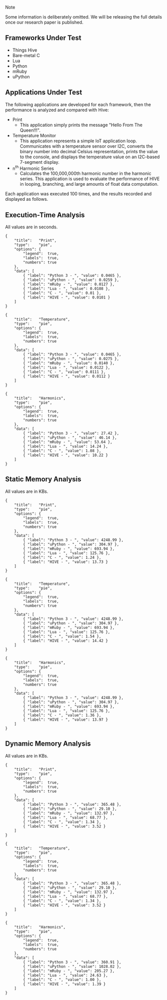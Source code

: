 > [!NOTE]
> Some information is deliberately omitted. We will be releasing the full details once our research paper is published.

## Frameworks Under Test
- Things Hive
- Bare-metal C
- Lua
- Python
- mRuby
- uPython

## Applications Under Test
The following applications are developed for each framework, then the performance is analyzed and compared with Hive:
- Print
  - This application simply prints the message "Hello From The Queen!!!".
- Temperature Monitor
  - This application represents a simple IoT application loop. Communicates with a temperature sensor over I2C, converts the binary number into decimal Celsius representation, prints the value to the console, and displays the temperature value on an I2C-based 7-segment display. 
- n<sup>th</sup> Harmonic Series
  - Calculates the 100,000,000th harmonic number in the harmonic series. This application is used to evaluate the performance of HIVE in looping, branching, and large amounts of float data computation.

Each application was executed 100 times, and the results recorded and displayed as follows.

## Execution-Time Analysis
All values are in seconds.
```charty
{
    "title":   "Print",
    "type":    "pie",
    "options": {
        "legend":  true,
        "labels":  true,
        "numbers": true
    },
    "data": [
        { "label": "Python 3 - ", "value": 0.0465 },
        { "label": "uPython - ", "value": 0.0259 },
        { "label": "mRuby - ", "value": 0.0127 },
        { "label": "Lua - ", "value": 0.0108 },
        { "label": "C - ", "value": 0.01 },
        { "label": "HIVE - ", "value": 0.0101 }
    ]
}
```

```charty
{
    "title":   "Temperature",
    "type":    "pie",
    "options": {
        "legend":  true,
        "labels":  true,
        "numbers": true
    },
    "data": [
        { "label": "Python 3 - ", "value": 0.0465 },
        { "label": "uPython - ", "value": 0.0275 },
        { "label": "mRuby - ", "value": 0.0140 },
        { "label": "Lua - ", "value": 0.0122 },
        { "label": "C - ", "value": 0.0111 },
        { "label": "HIVE - ", "value": 0.0112 }
    ]
}
```

```charty
{
    "title":   "Harmonics",
    "type":    "pie",
    "options": {
        "legend":  true,
        "labels":  true,
        "numbers": true
    },
    "data": [
        { "label": "Python 3 - ", "value": 27.42 },
        { "label": "uPython - ", "value": 46.14 },
        { "label": "mRuby - ", "value": 53.64 },
        { "label": "Lua - ", "value": 14.24 },
        { "label": "C - ", "value": 1.08 },
        { "label": "HIVE - ", "value": 10.22 }
    ]
}
```

## Static Memory Analysis
All values are in KBs.
```charty
{
    "title":   "Print",
    "type":    "pie",
    "options": {
        "legend":  true,
        "labels":  true,
        "numbers": true
    },
    "data": [
        { "label": "Python 3 - ", "value": 4248.99 },
        { "label": "uPython - ", "value": 304.97 },
        { "label": "mRuby - ", "value": 693.94 },
        { "label": "Lua - ", "value": 125.76 },
        { "label": "C - ", "value": 1.24 },
        { "label": "HIVE - ", "value": 13.73 }
    ]
}
```

```charty
{
    "title":   "Temperature",
    "type":    "pie",
    "options": {
        "legend":  true,
        "labels":  true,
        "numbers": true
    },
    "data": [
        { "label": "Python 3 - ", "value": 4248.99 },
        { "label": "uPython - ", "value": 304.97 },
        { "label": "mRuby - ", "value": 693.94 },
        { "label": "Lua - ", "value": 125.76 },
        { "label": "C - ", "value": 1.54 },
        { "label": "HIVE - ", "value": 14.42 }
    ]
}
```

```charty
{
    "title":   "Harmonics",
    "type":    "pie",
    "options": {
        "legend":  true,
        "labels":  true,
        "numbers": true
    },
    "data": [
        { "label": "Python 3 - ", "value": 4248.99 },
        { "label": "uPython - ", "value": 304.97 },
        { "label": "mRuby - ", "value": 693.94 },
        { "label": "Lua - ", "value": 125.76 },
        { "label": "C - ", "value": 1.36 },
        { "label": "HIVE - ", "value": 13.97 }
    ]
}
```

## Dynamic Memory Analysis
All values are in KBs.
```charty
{
    "title":   "Print",
    "type":    "pie",
    "options": {
        "legend":  true,
        "labels":  true,
        "numbers": true
    },
    "data": [
        { "label": "Python 3 - ", "value": 365.48 },
        { "label": "uPython - ", "value": 29.10 },
        { "label": "mRuby - ", "value": 132.97 },
        { "label": "Lua - ", "value": 68.77 },
        { "label": "C - ", "value": 1.34 },
        { "label": "HIVE - ", "value": 3.52 }
    ]
}
```

```charty
{
    "title":   "Temperature",
    "type":    "pie",
    "options": {
        "legend":  true,
        "labels":  true,
        "numbers": true
    },
    "data": [
        { "label": "Python 3 - ", "value": 365.48 },
        { "label": "uPython - ", "value": 29.10 },
        { "label": "mRuby - ", "value": 132.97 },
        { "label": "Lua - ", "value": 68.77 },
        { "label": "C - ", "value": 1.34 },
        { "label": "HIVE - ", "value": 3.52 }
    ]
}
```

```charty
{
    "title":   "Harmonics",
    "type":    "pie",
    "options": {
        "legend":  true,
        "labels":  true,
        "numbers": true
    },
    "data": [
        { "label": "Python 3 - ", "value": 360.91 },
        { "label": "uPython - ", "value": 1028.02 },
        { "label": "mRuby - ", "value": 205.27 },
        { "label": "Lua - ", "value": 24.63 },
        { "label": "C - ", "value": 1.00 },
        { "label": "HIVE - ", "value": 1.39 }
    ]
}
```


[comment]: <> (### Print Application)

[comment]: <> (```charty)

[comment]: <> ({)

[comment]: <> (    "title":   "Bare-Metal C",)

[comment]: <> (    "type":    "pie",)

[comment]: <> (    "options": {)

[comment]: <> (        "legend":  true,)

[comment]: <> (        "labels":  true,)

[comment]: <> (        "numbers": true)

[comment]: <> (    },)

[comment]: <> (    "data": [)

[comment]: <> (        { "label": "Static", "value": 1.24 },)

[comment]: <> (        { "label": "Dynamic", "value": 1 })

[comment]: <> (    ])

[comment]: <> (})

[comment]: <> (```)

[comment]: <> (```charty)

[comment]: <> ({)

[comment]: <> (    "title":   "HIVE",)

[comment]: <> (    "type":    "pie",)

[comment]: <> (    "options": {)

[comment]: <> (        "legend":  true,)

[comment]: <> (        "labels":  true,)

[comment]: <> (        "numbers": true)

[comment]: <> (    },)

[comment]: <> (    "data": [)

[comment]: <> (        { "label": "Static", "value": 13.73 },)

[comment]: <> (        { "label": "Dynamic", "value": 1.16 })

[comment]: <> (    ])

[comment]: <> (})

[comment]: <> (```)

[comment]: <> (```charty)

[comment]: <> ({)

[comment]: <> (    "title":   "Lua",)

[comment]: <> (    "type":    "pie",)

[comment]: <> (    "options": {)

[comment]: <> (        "legend":  true,)

[comment]: <> (        "labels":  true,)

[comment]: <> (        "numbers": true)

[comment]: <> (    },)

[comment]: <> (    "data": [)

[comment]: <> (        { "label": "Static", "value": 125.76 },)

[comment]: <> (        { "label": "Dynamic", "value": 23.50 })

[comment]: <> (    ])

[comment]: <> (})

[comment]: <> (```)

[comment]: <> (```charty)

[comment]: <> ({)

[comment]: <> (    "title":   "mRuby",)

[comment]: <> (    "type":    "pie",)

[comment]: <> (    "options": {)

[comment]: <> (        "legend":  true,)

[comment]: <> (        "labels":  true,)

[comment]: <> (        "numbers": true)

[comment]: <> (    },)

[comment]: <> (    "data": [)

[comment]: <> (        { "label": "Static", "value": 693.94 },)

[comment]: <> (        { "label": "Dynamic", "value": 112.31 })

[comment]: <> (    ])

[comment]: <> (})

[comment]: <> (```)

[comment]: <> (```charty)

[comment]: <> ({)

[comment]: <> (    "title":   "microPython",)

[comment]: <> (    "type":    "pie",)

[comment]: <> (    "options": {)

[comment]: <> (        "legend":  true,)

[comment]: <> (        "labels":  true,)

[comment]: <> (        "numbers": true)

[comment]: <> (    },)

[comment]: <> (    "data": [)

[comment]: <> (        { "label": "Static", "value": 304.97 },)

[comment]: <> (        { "label": "Dynamic", "value": 1.43 })

[comment]: <> (    ])

[comment]: <> (})

[comment]: <> (```)

[comment]: <> (```charty)

[comment]: <> ({)

[comment]: <> (    "title":   "Python3",)

[comment]: <> (    "type":    "pie",)

[comment]: <> (    "options": {)

[comment]: <> (        "legend":  true,)

[comment]: <> (        "labels":  true,)

[comment]: <> (        "numbers": true)

[comment]: <> (    },)

[comment]: <> (    "data": [)

[comment]: <> (        { "label": "Static", "value": 4248.99 },)

[comment]: <> (        { "label": "Dynamic", "value": 360.91 })

[comment]: <> (    ])

[comment]: <> (})

[comment]: <> (```)


[comment]: <> (### Temperature Application)

[comment]: <> (```charty)

[comment]: <> ({)

[comment]: <> (    "title":   "Bare-Metal C",)

[comment]: <> (    "type":    "pie",)

[comment]: <> (    "options": {)

[comment]: <> (        "legend":  true,)

[comment]: <> (        "labels":  true,)

[comment]: <> (        "numbers": true)

[comment]: <> (    },)

[comment]: <> (    "data": [)

[comment]: <> (        { "label": "Static", "value": 1.54 },)

[comment]: <> (        { "label": "Dynamic", "value": 1.34 })

[comment]: <> (    ])

[comment]: <> (})

[comment]: <> (```)

[comment]: <> (```charty)

[comment]: <> ({)

[comment]: <> (    "title":   "HIVE",)

[comment]: <> (    "type":    "pie",)

[comment]: <> (    "options": {)

[comment]: <> (        "legend":  true,)

[comment]: <> (        "labels":  true,)

[comment]: <> (        "numbers": true)

[comment]: <> (    },)

[comment]: <> (    "data": [)

[comment]: <> (        { "label": "Static", "value": 14.42 },)

[comment]: <> (        { "label": "Dynamic", "value": 3.52 })

[comment]: <> (    ])

[comment]: <> (})

[comment]: <> (```)

[comment]: <> (```charty)

[comment]: <> ({)

[comment]: <> (    "title":   "Lua",)

[comment]: <> (    "type":    "pie",)

[comment]: <> (    "options": {)

[comment]: <> (        "legend":  true,)

[comment]: <> (        "labels":  true,)

[comment]: <> (        "numbers": true)

[comment]: <> (    },)

[comment]: <> (    "data": [)

[comment]: <> (        { "label": "Static", "value": 125.76 },)

[comment]: <> (        { "label": "Dynamic", "value": 68.77 })

[comment]: <> (    ])

[comment]: <> (})

[comment]: <> (```)

[comment]: <> (```charty)

[comment]: <> ({)

[comment]: <> (    "title":   "mRuby",)

[comment]: <> (    "type":    "pie",)

[comment]: <> (    "options": {)

[comment]: <> (        "legend":  true,)

[comment]: <> (        "labels":  true,)

[comment]: <> (        "numbers": true)

[comment]: <> (    },)

[comment]: <> (    "data": [)

[comment]: <> (        { "label": "Static", "value": 693.94 },)

[comment]: <> (        { "label": "Dynamic", "value": 132.97 })

[comment]: <> (    ])

[comment]: <> (})

[comment]: <> (```)

[comment]: <> (```charty)

[comment]: <> ({)

[comment]: <> (    "title":   "microPython",)

[comment]: <> (    "type":    "pie",)

[comment]: <> (    "options": {)

[comment]: <> (        "legend":  true,)

[comment]: <> (        "labels":  true,)

[comment]: <> (        "numbers": true)

[comment]: <> (    },)

[comment]: <> (    "data": [)

[comment]: <> (        { "label": "Static", "value": 304.97 },)

[comment]: <> (        { "label": "Dynamic", "value": 29.10 })

[comment]: <> (    ])

[comment]: <> (})

[comment]: <> (```)

[comment]: <> (```charty)

[comment]: <> ({)

[comment]: <> (    "title":   "Python3",)

[comment]: <> (    "type":    "pie",)

[comment]: <> (    "options": {)

[comment]: <> (        "legend":  true,)

[comment]: <> (        "labels":  true,)

[comment]: <> (        "numbers": true)

[comment]: <> (    },)

[comment]: <> (    "data": [)

[comment]: <> (        { "label": "Static", "value": 4248.99 },)

[comment]: <> (        { "label": "Dynamic", "value": 365.48 })

[comment]: <> (    ])

[comment]: <> (})

[comment]: <> (```)


[comment]: <> (### Harmonics Application)

[comment]: <> (```charty)

[comment]: <> ({)

[comment]: <> (    "title":   "Bare-Metal C",)

[comment]: <> (    "type":    "pie",)

[comment]: <> (    "options": {)

[comment]: <> (        "legend":  true,)

[comment]: <> (        "labels":  true,)

[comment]: <> (        "numbers": true)

[comment]: <> (    },)

[comment]: <> (    "data": [)

[comment]: <> (        { "label": "Static", "value": 1.36 },)

[comment]: <> (        { "label": "Dynamic", "value": 1.00 })

[comment]: <> (    ])

[comment]: <> (})

[comment]: <> (```)

[comment]: <> (```charty)

[comment]: <> ({)

[comment]: <> (    "title":   "HIVE",)

[comment]: <> (    "type":    "pie",)

[comment]: <> (    "options": {)

[comment]: <> (        "legend":  true,)

[comment]: <> (        "labels":  true,)

[comment]: <> (        "numbers": true)

[comment]: <> (    },)

[comment]: <> (    "data": [)

[comment]: <> (        { "label": "Static", "value": 13.97 },)

[comment]: <> (        { "label": "Dynamic", "value": 1.39 })

[comment]: <> (    ])

[comment]: <> (})

[comment]: <> (```)

[comment]: <> (```charty)

[comment]: <> ({)

[comment]: <> (    "title":   "Lua",)

[comment]: <> (    "type":    "pie",)

[comment]: <> (    "options": {)

[comment]: <> (        "legend":  true,)

[comment]: <> (        "labels":  true,)

[comment]: <> (        "numbers": true)

[comment]: <> (    },)

[comment]: <> (    "data": [)

[comment]: <> (        { "label": "Static", "value": 125.76 },)

[comment]: <> (        { "label": "Dynamic", "value": 24.63 })

[comment]: <> (    ])

[comment]: <> (})

[comment]: <> (```)

[comment]: <> (```charty)

[comment]: <> ({)

[comment]: <> (    "title":   "mRuby",)

[comment]: <> (    "type":    "pie",)

[comment]: <> (    "options": {)

[comment]: <> (        "legend":  true,)

[comment]: <> (        "labels":  true,)

[comment]: <> (        "numbers": true)

[comment]: <> (    },)

[comment]: <> (    "data": [)

[comment]: <> (        { "label": "Static", "value": 693.94 },)

[comment]: <> (        { "label": "Dynamic", "value": 205.27 })

[comment]: <> (    ])

[comment]: <> (})

[comment]: <> (```)

[comment]: <> (```charty)

[comment]: <> ({)

[comment]: <> (    "title":   "microPython",)

[comment]: <> (    "type":    "pie",)

[comment]: <> (    "options": {)

[comment]: <> (        "legend":  true,)

[comment]: <> (        "labels":  true,)

[comment]: <> (        "numbers": true)

[comment]: <> (    },)

[comment]: <> (    "data": [)

[comment]: <> (        { "label": "Static", "value": 304.97 },)

[comment]: <> (        { "label": "Dynamic", "value": 1028.02 })

[comment]: <> (    ])

[comment]: <> (})

[comment]: <> (```)

[comment]: <> (```charty)

[comment]: <> ({)

[comment]: <> (    "title":   "Python3",)

[comment]: <> (    "type":    "pie",)

[comment]: <> (    "options": {)

[comment]: <> (        "legend":  true,)

[comment]: <> (        "labels":  true,)

[comment]: <> (        "numbers": true)

[comment]: <> (    },)

[comment]: <> (    "data": [)

[comment]: <> (        { "label": "Static", "value": 4248.99 },)

[comment]: <> (        { "label": "Dynamic", "value": 360.91 })

[comment]: <> (    ])

[comment]: <> (})

[comment]: <> (```)
